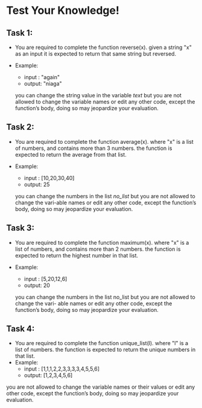 # Test Your Knowledge!

## Task 1:
* You are required to complete the function reverse(x). given a string "x" as an input it is expected to return that same string but reversed.
* Example:
  * input : "again"
  * output: "niaga"
  
  you can change the string value in the variable _text_ but you are not allowed to change the
variable names or edit any other code, except the function’s body, doing so may jeopardize your
evaluation.
  
  
## Task 2:
* You are required to complete the function average(x). where "x" is a list of numbers, and
contains more than 3 numbers. the function is expected to return the average from that
list.
* Example:
  * input : [10,20,30,40]
  * output: 25
  
  you can change the numbers in the list _no_list_ but you are not allowed to change the vari-able 
names or edit any other code, except the function’s body, doing so may jeopardize your
evaluation.


## Task 3:
* You are required to complete the function maximum(x). where "x" is a list of numbers,
and contains more than 2 numbers. the function is expected to return the highest number
in that list.
* Example:
  * input : [5,20,12,6]
  * output: 20
  
  you can change the numbers in the list no_list but you are not allowed to change the vari-
able names or edit any other code, except the function’s body, doing so may jeopardize your
evaluation.


## Task 4:
* You are required to complete the function unique_list(l). where "l" is a list of numbers.
the function is expected to return the unique numbers in that list.
* Example:
  * input : [1,1,1,2,2,3,3,3,3,4,5,5,6]
  * output: [1,2,3,4,5,6]
  
 you are not allowed to change the variable names or their values or edit any other code,
except the function’s body, doing so may jeopardize your evaluation.
